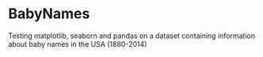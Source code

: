 # BabyNames
Testing matplotlib, seaborn and pandas on a dataset containing information about baby names in the USA (1880-2014)
